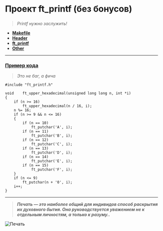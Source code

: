 # Проект ft_printf (без бонусов)

### 
> *Printf нужно заслужить!*
* [**Makefile**](https://github.com/i-galimov/ft_printf/blob/main/printf/Makefile)
* [**Header**](https://github.com/i-galimov/ft_printf/blob/main/printf/ft_printf.h)
* [**ft_printf**](https://github.com/i-galimov/ft_printf/blob/main/printf/ft_printf.c)
* [**Other**](https://github.com/i-galimov/ft_printf/tree/main/printf)
---
### [Пример кода](https://github.com/i-galimov/ft_printf/blob/main/printf/ft_upper_hexadecimal.c) 
> *Это не баг, а фича*
```
#include "ft_printf.h"

void	ft_upper_hexadecimal(unsigned long long n, int *i)
{
	if (n >= 16)
		ft_upper_hexadecimal(n / 16, i);
	n %= 16;
	if (n >= 9 && n <= 16)
	{
		if (n == 10)
			ft_putchar('A', i);
		if (n == 11)
			ft_putchar('B', i);
		if (n == 12)
			ft_putchar('C', i);
		if (n == 13)
			ft_putchar('D', i);
		if (n == 14)
			ft_putchar('E', i);
		if (n == 15)
			ft_putchar('F', i);
	}
	if (n <= 9)
		ft_putchar(n + '0', i);
	i++;
}
```
********
> ***Печать — это наиболее общий для индивидов способ раскрытия их духовного бытия. Она руководствуется уважением не к отдельным личностям, а только к разуму..***
> 
![Печать](https://biznes-prost.ru/wp-content/uploads/%D0%BF%D0%B5%D1%87%D0%B0%D1%82%D0%BD%D1%8B%D0%B9-%D1%81%D1%82%D0%B0%D0%BD%D0%BE%D0%BA.jpg)
